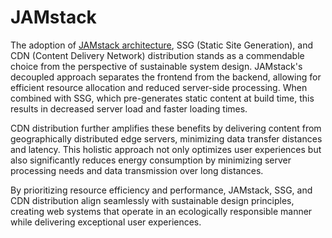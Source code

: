 # JAMstack

The adoption of [JAMstack architecture](https://jamstack.org/), SSG (Static Site Generation), and CDN (Content Delivery Network) distribution stands as a commendable choice from the perspective of sustainable system design. JAMstack's decoupled approach separates the frontend from the backend, allowing for efficient resource allocation and reduced server-side processing. When combined with SSG, which pre-generates static content at build time, this results in decreased server load and faster loading times. 

CDN distribution further amplifies these benefits by delivering content from geographically distributed edge servers, minimizing data transfer distances and latency. This holistic approach not only optimizes user experiences but also significantly reduces energy consumption by minimizing server processing needs and data transmission over long distances. 

By prioritizing resource efficiency and performance, JAMstack, SSG, and CDN distribution align seamlessly with sustainable design principles, creating web systems that operate in an ecologically responsible manner while delivering exceptional user experiences.